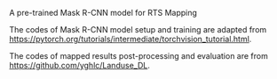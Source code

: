 A pre-trained Mask R-CNN model for RTS Mapping

The codes of Mask R-CNN model setup and training are adapted from https://pytorch.org/tutorials/intermediate/torchvision_tutorial.html.

The codes of mapped results post-processing and evaluation are from https://github.com/yghlc/Landuse_DL.
